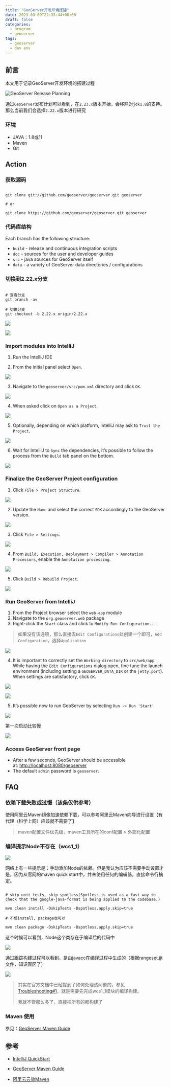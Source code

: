 ```yaml
---
title: "GeoServer开发环境搭建"
date: 2023-03-09T22:33:44+08:00
draft: false
categories: 
  - program
  - geoserver
tags: 
  - geoserver
  - dev env
---
```


## 前言

本文用于记录GeoServer开发环境的搭建过程

![GeoServer Release Planning](https://img.zhoujian.site/knowledge-base/program/geoserver/release.png)

通过`GeoServer`发布计划可以看到，在`2.23.x`版本开始，会移除对`jdk1.8`的支持。那么当前我们会选择`2.22.x`版本进行研究

### 环境

- JAVA：1.8或11
- Maven
- Git

## Action

### 获取源码

```shell

git clone git://github.com/geoserver/geoserver.git geoserver

# or

git clone https://github.com/geoserver/geoserver.git geoserver

```

### 代码库结构

Each branch has the following structure:

- `build` - release and continuous integration scripts
- `doc` - sources for the user and developer guides
- `src` - java sources for GeoServer itself
- `data` - a variety of GeoServer data directories / configurations

### 切换到2.22.x分支

```shell

# 查看分支
git branch -av

# 切换分支
git checkout -b 2.22.x origin/2.22.x

```

![](https://img.zhoujian.site/knowledge-base/program/geoserver/002-002.png)

![](https://img.zhoujian.site/knowledge-base/program/geoserver/002-003.png)

### Import modules into IntelliJ

1. Run the IntelliJ IDE

2. From the initial panel select `Open`.

![](https://img.zhoujian.site/knowledge-base/program/geoserver/002-004.png)

3. Navigate to the `geoserver/src/pom.xml` directory and click `OK`.

![](https://img.zhoujian.site/knowledge-base/program/geoserver/002-005.png)

4. When asked click on `Open as a Project`.

![](https://img.zhoujian.site/knowledge-base/program/geoserver/002-006.png)

5. Optionally, depending on which platform, IntelliJ may ask to `Trust the Project`.

![](https://img.zhoujian.site/knowledge-base/program/geoserver/002-007.png)

6. Wait for IntelliJ to `Sync` the dependencies, it’s possible to follow the process from the `Build` tab panel on the bottom.

![](https://img.zhoujian.site/knowledge-base/program/geoserver/002-008.png)

### Finalize the GeoServer Project configuration

1. Click `File > Project Structure`.

![](https://img.zhoujian.site/knowledge-base/program/geoserver/002-009.png)

2. Update the `Name` and select the correct `SDK` accordingly to the GeoServer version.

![](https://img.zhoujian.site/knowledge-base/program/geoserver/002-010.png)

3. Click `File > Settings`.

![](https://img.zhoujian.site/knowledge-base/program/geoserver/002-011.png)

4. From `Build, Execution, Deployment > Compiler > Annotation Processors`, enable the `Annotation processing`.

![](https://img.zhoujian.site/knowledge-base/program/geoserver/002-012.png)

5. Click `Build > Rebuild Project`.

![](https://img.zhoujian.site/knowledge-base/program/geoserver/002-013.png)

### Run GeoServer from IntelliJ

1. From the Project browser select the `web-app` module
2. Navigate to the `org.geoserver.web` package
3. Right-click the `Start` class and click to `Modify Run Configuration...`

> 如果没有该选项，那么直接去`Edit Configurations`处创建一个即可，`Add Configuration`，选择`Application`

![](https://img.zhoujian.site/knowledge-base/program/geoserver/002-014.png)

4. It is important to correctly set the `Working directory` to `src/web/app`. While having the `Edit Configurations` dialog open, fine tune the launch environment (including setting a `GEOSERVER_DATA_DIR` or the `jetty.port`). When settings are satisfactory, click `OK`.

![](https://img.zhoujian.site/knowledge-base/program/geoserver/002-015.png)

![](https://img.zhoujian.site/knowledge-base/program/geoserver/002-016.png)

5. It’s possible now to run GeoServer by selecting `Run -> Run 'Start'`

![](https://img.zhoujian.site/knowledge-base/program/geoserver/002-017.png)

第一次启动比较慢

![](https://img.zhoujian.site/knowledge-base/program/geoserver/002-018.png)

### Access GeoServer front page

- After a few seconds, GeoServer should be accessible at: [http://localhost:8080/geoserver](http://localhost:8080/geoserver)
- The default `admin` password is `geoserver`.

## FAQ

### 依赖下载失败或过慢（该条仅供参考）

使用阿里云Maven镜像加速依赖下载，可以参考阿里云Maven向导进行设置【有代理（科学上网）应该就不需要了】

> maven配置文件优先级，maven工具所在的conf配置 > 外部化配置

### 编译提示Node不存在（wcs1_1）

![](https://img.zhoujian.site/knowledge-base/program/geoserver/002-019.png)

网络上有一些提示是：手动添加Node的依赖。但是我认为应该不需要手动设置才是，因为从官网的maven quick start中，并未使用任何的编辑器，直接命令行搞定。

```shell

# skip unit tests, skip spotless(Spotless is used as a fast way to check that the google-java-format is being applied to the codebase.)

mvn clean install -DskipTests -Dspotless.apply.skip=true

# 不想install, package也可以

mvn clean package -DskipTests -Dspotless.apply.skip=true

```

这个时候可以看到，Node这个类存在于编译后的代码中

![](https://img.zhoujian.site/knowledge-base/program/geoserver/002-020.png)

通过跟踪构建过程可以看到，是由javacc在编译过程中生成的（根据rangeset.jjt文件，知识盲区了）


![](https://img.zhoujian.site/knowledge-base/program/geoserver/002-021.png)

> 其实在官方文档中已经提到了如何处理该问题的，参见[Troubleshooting#1](https://docs.geoserver.org/latest/en/developer/quickstart/intellij.html#troubleshooting)，就是需要先完成wcs1_1模块的编译构建。
> 
> 我就不管那么多了，直接把所有的都构建了

### Maven 使用

参见：[GeoServer Maven Guide](https://docs.geoserver.org/latest/en/developer/maven-guide/index.html)

## 参考

- [IntelliJ QuickStart](https://docs.geoserver.org/latest/en/developer/quickstart/intellij.html)

- [GeoServer Maven Guide](https://docs.geoserver.org/latest/en/developer/maven-guide/index.html)

- [阿里云云效Maven](https://developer.aliyun.com/mvn/guide)